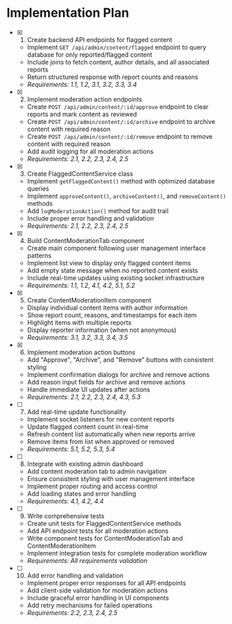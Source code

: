 # Implementation Plan

- [x] 1. Create backend API endpoints for flagged content

  - Implement `GET /api/admin/content/flagged` endpoint to query database for only reported/flagged content
  - Include joins to fetch content, author details, and all associated reports
  - Return structured response with report counts and reasons
  - _Requirements: 1.1, 1.2, 3.1, 3.2, 3.3, 3.4_

- [x] 2. Implement moderation action endpoints

  - Create `POST /api/admin/content/:id/approve` endpoint to clear reports and mark content as reviewed
  - Create `POST /api/admin/content/:id/archive` endpoint to archive content with required reason
  - Create `POST /api/admin/content/:id/remove` endpoint to remove content with required reason
  - Add audit logging for all moderation actions
  - _Requirements: 2.1, 2.2, 2.3, 2.4, 2.5_

- [x] 3. Create FlaggedContentService class

  - Implement `getFlaggedContent()` method with optimized database queries
  - Implement `approveContent()`, `archiveContent()`, and `removeContent()` methods
  - Add `logModerationAction()` method for audit trail
  - Include proper error handling and validation
  - _Requirements: 2.1, 2.2, 2.3, 2.4, 2.5_

- [x] 4. Build ContentModerationTab component

  - Create main component following user management interface patterns
  - Implement list view to display only flagged content items
  - Add empty state message when no reported content exists
  - Include real-time updates using existing socket infrastructure
  - _Requirements: 1.1, 1.2, 4.1, 4.2, 5.1, 5.2_

- [x] 5. Create ContentModerationItem component

  - Display individual content items with author information
  - Show report count, reasons, and timestamps for each item
  - Highlight items with multiple reports
  - Display reporter information (when not anonymous)
  - _Requirements: 3.1, 3.2, 3.3, 3.4, 3.5_

- [x] 6. Implement moderation action buttons

  - Add "Approve", "Archive", and "Remove" buttons with consistent styling
  - Implement confirmation dialogs for archive and remove actions
  - Add reason input fields for archive and remove actions
  - Handle immediate UI updates after actions
  - _Requirements: 2.1, 2.2, 2.3, 2.4, 4.3, 5.3_

- [ ] 7. Add real-time update functionality

  - Implement socket listeners for new content reports
  - Update flagged content count in real-time
  - Refresh content list automatically when new reports arrive
  - Remove items from list when approved or removed
  - _Requirements: 5.1, 5.2, 5.3, 5.4_

- [ ] 8. Integrate with existing admin dashboard

  - Add content moderation tab to admin navigation
  - Ensure consistent styling with user management interface
  - Implement proper routing and access control
  - Add loading states and error handling
  - _Requirements: 4.1, 4.2, 4.4_

- [ ] 9. Write comprehensive tests

  - Create unit tests for FlaggedContentService methods
  - Add API endpoint tests for all moderation actions
  - Write component tests for ContentModerationTab and ContentModerationItem
  - Implement integration tests for complete moderation workflow
  - _Requirements: All requirements validation_

- [ ] 10. Add error handling and validation
  - Implement proper error responses for all API endpoints
  - Add client-side validation for moderation actions
  - Include graceful error handling in UI components
  - Add retry mechanisms for failed operations
  - _Requirements: 2.2, 2.3, 2.4, 2.5_

